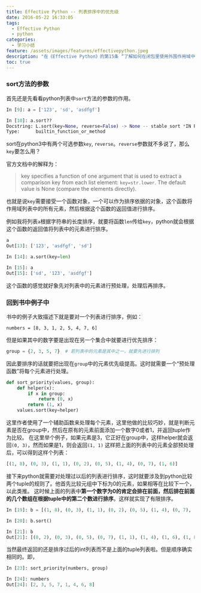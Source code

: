 ```yaml
---
title: Effective Python -- 列表排序中的优先级
date: 2016-05-22 16:33:05
tags:
  - Effective Python
  - python
categories:
  - 学习小结
feature: /assets/images/features/effectivepython.jpeg
description: "在《Effective Python》的第15条 “了解如何在闭包里使用外围作用域中的变量”中，作者使用了一个排序的例子，使用了list的sort方法中的key参数，由于我之前从来没有这样使用过，所以特地去查了下怎么使用排序关键字（sort key）。"
toc: true
---
```


### sort方法的参数

首先还是先看看python列表中`sort`方法的参数的作用。
``` python
In [9]: a = ['123', 'sd', 'asdfgf']

In [10]: a.sort??
Docstring: L.sort(key=None, reverse=False) -> None -- stable sort *IN PLACE*
Type:      builtin_function_or_method
```

sort在python3中有两个可选参数`key`, `reverse`。`reverse`参数就不多说了，那么`key`要怎么用？

官方文档中的解释为：
> key specifies a function of one argument that is used to extract a comparison key from each list element: `key=str.lower`. The default value is None (compare the elements directly).

也就是说`key`需要接受一个函数对象，一个可以作为排序依据的对象，这个函数将作用域列表中的所有元素，然后根据这个函数的返回值进行排序。
<!-- more -->
例如我将列表`a`根据字符串的长度排序，就要将函数`len`传给`key`，python就会根据这个函数的返回值将列表中的元素进行排序。
``` python
a
Out[13]: ['123', 'asdfgf', 'sd']

In [14]: a.sort(key=len)

In [15]: a
Out[15]: ['sd', '123', 'asdfgf']
```

这个函数的感觉就好象先对列表中的元素进行预处理，处理后再排序。

### 回到书中例子中

书中的例子大致描述下就是要对一个列表进行排序，例如：
``` pyhton
numbers = [8, 3, 1, 2, 5, 4, 7, 6]
```
但是如果其中的数字要是出现在另一个集合中就要进行优先排序：
``` python
group = {2, 3, 5, 7}  # 若列表中的元素是其中之一，就要先进行排列
```
因此要排序的话就要把出现在`group`中的元素优先级提高。这时就需要一个“预处理函数”将每个元素进行处理。
``` python
def sort_priority(values, group):
    def helper(x):
        if x in group:
            return (0, x)
        return (1, x)
    values.sort(key=helper)
```
这里作者使用了一个辅助函数来处理每个元素，这里他做的比较巧妙，就是判断元素是否在group中，然后在原有的元素前面添加一个数字0或者1，并返回tuple作为比较。
在这里举个例子，如果元素是3，它正好在group中，这样helper就会返回`(0, 3)`，然而如果是1，则会返回`(1, 1)`
这样把上面的列表中的元素全部预处理后，可以得到这样个列表：
``` python
[(1, 8), (0, 3), (1, 1), (0, 2), (0, 5), (1, 4), (0, 7), (1, 6)]
```
接下来python就需要对处理过以后的列表进行排序，这时就要涉及到python比较两个tuple的规则了。他首先比较元组中下标为0的元素，如果相等在比较下一个，以此类推。
这时候上面的列表中**第一个数字为0的肯定会排在前面，然后排在前面的几个数组在根据tuple中的第二个数进行排序**。这样就实现了有限排序。
``` python
In [19]: b = [(1, 8), (0, 3), (1, 1), (0, 2), (0, 5), (1, 4), (0, 7), (1, 6)]

In [20]: b.sort()

In [21]: b
Out[21]: [(0, 2), (0, 3), (0, 5), (0, 7), (1, 1), (1, 4), (1, 6), (1, 8)]
```
当然最终返回的还是排序过后的int列表而不是上面的tuple列表啦。但是顺序确实相同的。即，
``` python
In [23]: sort_priority(numbers, group)

In [24]: numbers
Out[24]: [2, 3, 5, 7, 1, 4, 6, 8]
```

